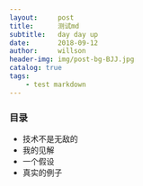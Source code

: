 ```yaml
---
layout:     post
title:      测试md
subtitle:   day day up
date:       2018-09-12
author:     willson
header-img: img/post-bg-BJJ.jpg
catalog: true
tags:
    - test markdown
---
```


### 目录

- 技术不是无敌的
- 我的见解
- 一个假设
- 真实的例子

